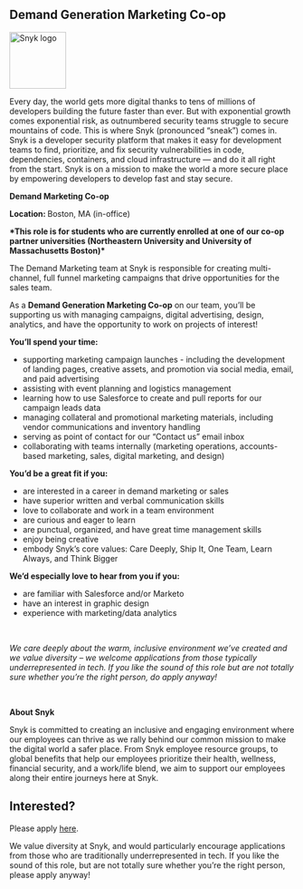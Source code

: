 Demand Generation Marketing Co-op
---

<img src="https://res.cloudinary.com/snyk/image/upload/v1537345894/press-kit/brand/logo-black.png" width="100" alt="Snyk logo" />

<div class="content-intro"><p><span style="font-weight: 400;">Every day, the world gets more digital thanks to tens of millions of developers building the future faster than ever. But with exponential growth comes exponential risk, as outnumbered security teams struggle to secure mountains of code. This is where Snyk (pronounced “sneak”) comes in. Snyk is a developer security platform that makes it easy for development teams to find, prioritize, and fix security vulnerabilities in code, dependencies, containers, and cloud infrastructure — and do it all right from the start. Snyk is on a mission to make the world a more secure place by empowering developers to develop fast and stay secure.</span></p></div><p><strong>Demand Marketing Co-op</strong></p>
<p><strong>Location: </strong><span style="font-weight: 400;">Boston, MA (in-office)</span></p>
<p><strong>*This role is for students who are currently enrolled at one of our co-op partner universities (Northeastern University and University of Massachusetts Boston)*</strong></p>
<p><span style="font-weight: 400;">The Demand Marketing team at Snyk is responsible for creating multi-channel, full funnel marketing campaigns that drive opportunities for the sales team.&nbsp;</span></p>
<p><span style="font-weight: 400;">As a </span><strong>Demand Generation Marketing Co-op</strong><span style="font-weight: 400;"> on our team, you’ll be supporting us with managing campaigns, digital advertising, design, analytics, and have the opportunity to work on projects of interest!&nbsp;</span></p>
<p><strong>You’ll spend your time:&nbsp;</strong></p>
<ul>
<li style="font-weight: 400;"><span style="font-weight: 400;">supporting marketing campaign launches - including the development of landing pages, creative assets, and promotion via social media, email, and paid advertising</span></li>
<li style="font-weight: 400;"><span style="font-weight: 400;">assisting with event planning and logistics management</span></li>
<li style="font-weight: 400;"><span style="font-weight: 400;">learning how to use Salesforce to create and pull reports for our campaign leads data</span></li>
<li style="font-weight: 400;"><span style="font-weight: 400;">managing collateral and promotional marketing materials, including vendor communications and inventory handling</span></li>
<li style="font-weight: 400;"><span style="font-weight: 400;">serving as point of contact for our “Contact us” email inbox</span></li>
<li style="font-weight: 400;"><span style="font-weight: 400;">collaborating with teams internally (marketing operations, accounts-based marketing, sales, digital marketing, and design)</span></li>
</ul>
<p><strong>You’d be a great fit if you:&nbsp;</strong></p>
<ul>
<li style="font-weight: 400;"><span style="font-weight: 400;">are interested in a career in demand marketing or sales</span></li>
<li style="font-weight: 400;"><span style="font-weight: 400;">have superior written and verbal communication skills</span></li>
<li style="font-weight: 400;"><span style="font-weight: 400;">love to collaborate and work in a team environment</span></li>
<li style="font-weight: 400;"><span style="font-weight: 400;">are curious and eager to learn&nbsp;</span></li>
<li style="font-weight: 400;"><span style="font-weight: 400;">are punctual, organized, and have great time management skills&nbsp;</span></li>
<li style="font-weight: 400;"><span style="font-weight: 400;">enjoy being creative</span></li>
<li style="font-weight: 400;"><span style="font-weight: 400;">embody Snyk’s core values: Care Deeply, Ship It, One Team, Learn Always, and Think Bigger</span></li>
</ul>
<p><strong>We’d especially love to hear from you if you:&nbsp;</strong></p>
<ul>
<li style="font-weight: 400;"><span style="font-weight: 400;">are familiar with Salesforce and/or Marketo</span></li>
<li style="font-weight: 400;"><span style="font-weight: 400;">have an interest in graphic design</span></li>
<li style="font-weight: 400;"><span style="font-weight: 400;">experience with marketing/data analytics</span></li>
</ul>
<p>&nbsp;</p><div class="content-conclusion"><p><em data-stringify-type="italic">We care deeply about the warm, inclusive environment we’ve created and we value diversity – we welcome applications from those typically underrepresented in tech. If you like the sound of this role but are not totally sure whether you’re the right person, do apply anyway!</em></p>
<p>&nbsp;</p>
<p><strong>About Snyk</strong></p>
<p><strong><span style="font-weight: 400;">Snyk is committed to creating an inclusive and engaging environment where our employees can thrive as we rally behind our common mission to make the digital world a safer place. From Snyk employee resource groups, to global benefits that help our employees prioritize their health, wellness, financial security, and a work/life blend, we aim to support our employees along their entire journeys here at Snyk. </span></strong></p></div>

Interested?
---

Please apply [here](https://boards.greenhouse.io/snyk/jobs/6354383002#app).

We value diversity at Snyk, and would particularly encourage applications from those who are traditionally underrepresented in tech.
If you like the sound of this role, but are not totally sure whether you’re the right person, please apply anyway!
